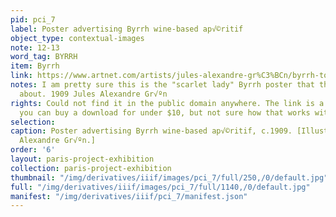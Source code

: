 ```yaml
---
pid: pci_7
label: Poster advertising Byrrh wine-based ap√©ritif
object_type: contextual-images
note: 12-13
word_tag: BYRRH
item: Byrrh
link: https://www.artnet.com/artists/jules-alexandre-gr%C3%BCn/byrrh-tonique-hygi%C3%A9nique-eznTMVS5qc2QPqA-Dnwiaw2
notes: I am pretty sure this is the "scarlet lady" Byrrh poster that the poem is talking
  about. 1909 Jules Alexandre Gr√ºn
rights: Could not find it in the public domain anywhere. The link is a site where
  you can buy a download for under $10, but not sure how that works with usage.
selection: 
caption: Poster advertising Byrrh wine-based ap√©ritif, c.1909. [Illustrated by Jules
  Alexandre Gr√ºn.]
order: '6'
layout: paris-project-exhibition
collection: paris-project-exhibition
thumbnail: "/img/derivatives/iiif/images/pci_7/full/250,/0/default.jpg"
full: "/img/derivatives/iiif/images/pci_7/full/1140,/0/default.jpg"
manifest: "/img/derivatives/iiif/pci_7/manifest.json"
---
```

